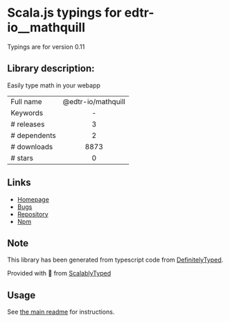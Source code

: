 
# Scala.js typings for edtr-io__mathquill

Typings are for version 0.11

## Library description:
Easily type math in your webapp

|                    |                 |
| ------------------ | :-------------: |
| Full name          | @edtr-io/mathquill |
| Keywords           | - |
| # releases         | 3 |
| # dependents       | 2 |
| # downloads        | 8873 |
| # stars            | 0 |

## Links
- [Homepage](https://github.com/edtr-io/mathquill#readme)
- [Bugs](https://github.com/edtr-io/mathquill/issues)
- [Repository](https://github.com/edtr-io/mathquill)
- [Npm](https://www.npmjs.com/package/%40edtr-io%2Fmathquill)
    


## Note
This library has been generated from typescript code from [DefinitelyTyped](https://definitelytyped.org).

Provided with :purple_heart: from [ScalablyTyped](https://github.com/oyvindberg/ScalablyTyped)

## Usage
See [the main readme](../../readme.md) for instructions.


